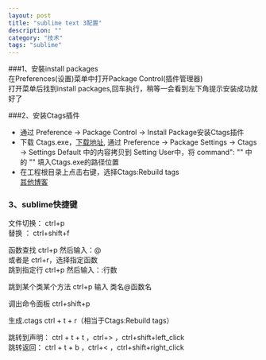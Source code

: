 ```yaml
---
layout: post
title: "sublime text 3配置"
description: ""
category: "技术" 
tags: "sublime" 
---
```


###1、安裝install packages     
在Preferences(设置)菜单中打开Package Control(插件管理器)      
打开菜单后找到install packages,回车执行，稍等一会看到左下角提示安装成功就好了     


###2、安装Ctags插件        
- 通过 Preference -> Package Control -> Install Package安装Ctags插件           
- 下载 Ctags.exe，[下载地址](http://nchc.dl.sourceforge.net/project/ctags/ctags/5.8/ctags58.zip), 通过 Preference -> Package Settings -> Ctags -> Settings Default 中的内容拷贝到 Setting User中，将 command": "" 中的 "" 填入Ctags.exe的路径位置                  
- 在工程根目录上点击右键，选择Ctags:Rebuild tags           
[其他博客](https://www.zybuluo.com/lanxinyuchs/note/33551)                       



### 3、sublime快捷键    
文件切换： ctrl+p              
替换 ： ctrl+shift+f               

函数查找 ctrl+p 然后输入：@                      
或者是 ctrl+r，选择指定函数            
跳到指定行 ctrl+p 然后输入：:行数                    

跳到某个类某个方法 ctrl+p 输入 类名@函数名                         

调出命令面板 ctrl+shift+p                             

生成.ctags ctrl + t + r（相当于Ctags:Rebuild tags）                              

跳转到声明： ctrl + t + t ，ctrl+> ，ctrl+shift+left_click                      
跳转返回： ctrl + t + b ，ctrl+< ，ctrl+shift+right_click                    


 
